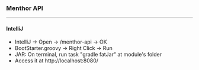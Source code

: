 ### Menthor API

_____________________________________________________________
#### IntelliJ

* IntelliJ -> Open -> /menthor-api -> OK
* BootStarter.groovy -> Right Click -> Run
* JAR: On terminal, run task "gradle fatJar" at module's folder
* Access it at http://localhost:8080/



